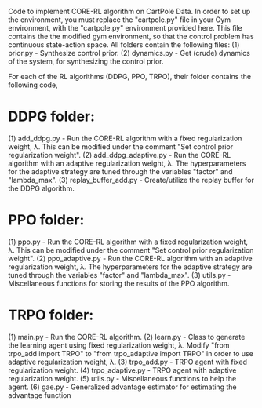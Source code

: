 Code to implement CORE-RL algorithm on CartPole Data. In order to set up the environment, you must replace the "cartpole.py" file in your Gym environment, with the "cartpole.py" environment provided here. This file contains the the modified gym environment, so that the control problem has continuous state-action space. 
All folders contain the following files:
	(1) prior.py - Synthesize control prior.
	(2) dynamics.py - Get (crude) dynamics of the system, for synthesizing the control prior.

For each of the RL algorithms (DDPG, PPO, TRPO), their folder contains the following code,
# DDPG folder:
(1) add_ddpg.py - Run the CORE-RL algorithm with a fixed regularization weight, λ. This can be modified under the comment "Set control prior regularization weight".
(2) add_ddpg_adaptive.py - Run the CORE-RL algorithm with an adaptive regularization weight, λ. The hyperparameters for the adaptive strategy are tuned through the variables "factor" and "lambda_max".
(3) replay_buffer_add.py - Create/utilize the replay buffer for the DDPG algorithm.
	
# PPO folder:
(1) ppo.py - Run the CORE-RL algorithm with a fixed regularization weight, λ. This can be modified under the comment "Set control prior regularization weight".
(2) ppo_adaptive.py - Run the CORE-RL algorithm with an adaptive regularization weight, λ. The hyperparameters for the adaptive strategy are tuned through the variables "factor" and "lambda_max".
(3) utils.py - Miscellaneous functions for storing the results of the PPO algorithm.

# TRPO folder:
(1) main.py - Run the CORE-RL algorithm.
(2) learn.py - Class to generate the learning agent using fixed regularization weight, λ. Modify "from trpo_add import TRPO" to "from trpo_adaptive import TRPO" in order to use adaptive regularization weight, λ.
(3) trpo_add.py - TRPO agent with fixed regularization weight.
(4) trpo_adaptive.py - TRPO agent with adaptive regularization weight.
(5) utils.py - Miscellaneous functions to help the agent.
(6) gae.py - Generalized advantage estimator for estimating the advantage function

